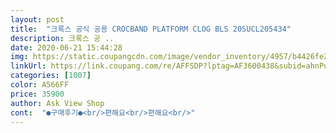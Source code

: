 ```yaml
---
layout: post 
title:  "크록스 공식 공용 CROCBAND PLATFORM CLOG BLS 20SUCL205434" 
description: 크록스 공 ..
date: 2020-06-21 15:44:28 
img: https://static.coupangcdn.com/image/vendor_inventory/4957/b4426fe24655051be3a1615265a13fad0b9ac479631b943905b26c2fab42.jpg 
linkUrl: https://link.coupang.com/re/AFFSDP?lptag=AF3600438&subid=ahnPublicAsk&pageKey=1183709000&itemId=2164081383&vendorItemId=70202908552&traceid=V0-113-215af57266fcad21 
categories: [1007] 
color: A566FF 
price: 35900 
author: Ask View Shop 
cont:  "●구매후기●<br/>편해요<br/>편해요<br/>" 
---
```

